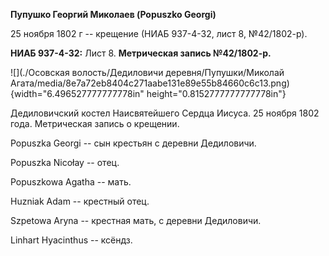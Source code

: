 **Пупушко Георгий Миколаев (Popuszko Georgi)**

25 ноября 1802 г -- крещение (НИАБ 937-4-32, лист 8, №42/1802-р).

**НИАБ 937-4-32:** Лист 8. **Метрическая запись №42/1802-р.**

![](./Осовская волость/Дедиловичи деревня/Пупушки/Миколай Агата/media/8e7a72eb8404c271aabe131e89e55b84660c6c13.png){width="6.496527777777778in"
height="0.8152777777777778in"}

Дедиловичский костел Наисвятейшего Сердца Иисуса. 25 ноября 1802 года.
Метрическая запись о крещении.

Popuszka Georgi -- сын крестьян с деревни Дедиловичи.

Popuszka Nicołay -- отец.

Popuszkowa Agatha -- мать.

Huzniak Adam -- крестный отец.

Szpetowa Aryna -- крестная мать, с деревни Дедиловичи.

Linhart Hyacinthus -- ксёндз.
